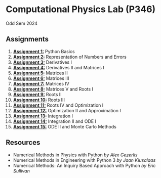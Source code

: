 # Computational Physics Lab (P346)
Odd Sem 2024

## Assignments

1. [**Assignment 1:**](assignments/assignment1.ipynb) Python Basics
2. [**Assignment 2:**](assignments/assignment2.ipynb) Representation of Numbers and Errors
3. [**Assignment 3:**](assignments/assignment3.ipynb) Derivatives I
4. [**Assignment 4:**](assignments/assignment4.ipynb) Derivatives II and Matrices I
5. [**Assignment 5:**](assignments/assignment5.ipynb) Matrices II
6. [**Assignment 6:**](assignments/assignment6.ipynb) Matrices III
7. [**Assignment 7:**](assignments/assignment7.ipynb) Matrices IV
8. [**Assignment 8:**](assignments/assignment8.ipynb) Matrices V and Roots I
9. [**Assignment 9:**](assignments/assignment9.ipynb) Roots II
10. [**Assignment 10:**](assignments/assignment10.ipynb) Roots III
11. [**Assignment 11:**](assignments/assignment11.ipynb) Roots IV and Optimization I
12. [**Assignment 12:**](assignments/assignment12.ipynb) Optimization II and Approximation I
13. [**Assignment 13:**](assignments/assignment13.ipynb) Integration I
14. [**Assignment 14:**](assignments/assignment14.ipynb) Integration II and ODE I
15. [**Assignment 15:**](assignments/assignment15.ipynb) ODE II and Monte Carlo Methods 


## Resources

- Numerical Methods in Physics with Python *by Alex Gezerlis*
- Numerical Methods in Engineering with Python 3 *by Jaan Kiusalaas*
- Numerical Methods: An Inquiry Based Approach with Python *by Eric Sullivan*